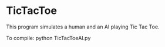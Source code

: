 # TicTacToe
This program simulates a human and an AI playing Tic Tac Toe.

To compile:
        python TicTacToeAI.py
